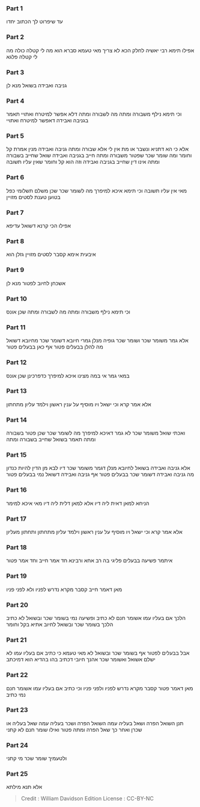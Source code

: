 
### Part 1
עד שיפרוט לך הכתוב יחדו

### Part 2
אפילו תימא רבי יאשיה לחלק הכא לא צריך מאי טעמא סברא הוא מה לי קטלה כולה מה לי קטלה פלגא

### Part 3
גניבה ואבידה בשואל מנא לן

### Part 4
וכי תימא נילף משבורה ומתה מה לשבורה ומתה דלא אפשר למיטרח ואתויי תאמר בגניבה ואבידה דאפשר למיטרח ואתויי

### Part 5
אלא כי הא דתניא ונשבר או מת אין לי אלא שבורה ומתה גניבה ואבידה מנין אמרת קל וחומר ומה שומר שכר שפטור משבורה ומתה חייב בגניבה ואבידה שואל שחייב בשבורה ומתה אינו דין שחייב בגניבה ואבידה וזה הוא קל וחומר שאין עליו תשובה

### Part 6
מאי אין עליו תשובה וכי תימא איכא למיפרך מה לשומר שכר שכן משלם תשלומי כפל בטוען טענת לסטים מזויין

### Part 7
אפילו הכי קרנא דשואל עדיפא

### Part 8
איבעית אימא קסבר לסטים מזויין גזלן הוא

### Part 9
אשכחן לחיוב לפטור מנא לן

### Part 10
וכי תימא נילף משבורה ומתה מה לשבורה ומתה שכן אונס

### Part 11
אלא גמר משומר שכר ושומר שכר גופיה מנלן גמרי חיובא דשומר שכר מחיובא דשואל מה להלן בבעלים פטור אף כאן בבעלים פטור

### Part 12
במאי גמר אי במה מצינו איכא למיפרך כדפרכינן שכן אונס

### Part 13
אלא אמר קרא וכי ישאל ויו מוסיף על ענין ראשון וילמד עליון מתחתון

### Part 14
ואכתי שואל משומר שכר לא גמר דאיכא למיפרך מה לשומר שכר שכן פטור בשבורה ומתה תאמר בשואל שחייב בשבורה ומתה

### Part 15
אלא גניבה ואבידה בשואל לחיובא מנלן דגמר משומר שכר דיו לבא מן הדין להיות כנדון מה גניבה ואבידה דשומר שכר בבעלים פטור אף גניבה ואבידה דשואל נמי בבעלים פטור

### Part 16
הניחא למאן דאית ליה דיו אלא למאן דלית ליה דיו מאי איכא למימר

### Part 17
אלא אמר קרא וכי ישאל ויו מוסיף על ענין ראשון וילמד עליון מתחתון ותחתון מעליון

### Part 18
איתמר פשיעה בבעלים פליגי בה רב אחא ורבינא חד אמר חייב וחד אמר פטור

### Part 19
מאן דאמר חייב קסבר מקרא נדרש לפניו ולא לפני פניו

### Part 20
הלכך אם בעליו עמו אשומר חנם לא כתיב ופשיעה נמי בשומר שכר ובשואל לא כתיב הלכך בשומר שכר ובשואל לחיוב אתיא בקל וחומר

### Part 21
אבל בבעלים לפטור אף בשומר שכר ובשואל לא מאי טעמא כי כתיב אם בעליו עמו לא ישלם אשואל ואשומר שכר אהנך חיובי דכתיב בהו בהדיא הוא דמיכתב

### Part 22
מאן דאמר פטור קסבר מקרא נדרש לפניו ולפני פניו וכי כתיב אם בעליו עמו אשומר חנם נמי כתיב

### Part 23
תנן השואל הפרה ושאל בעליה עמה השואל הפרה ושכר בעליה עמה שאל בעליה או שכרן ואחר כך שאל הפרה ומתה פטור ואילו שומר חנם לא קתני

### Part 24
ולטעמיך שומר שכר מי קתני

### Part 25
אלא תנא מילתא

>Credit : William Davidson Edition
>License : CC-BY-NC